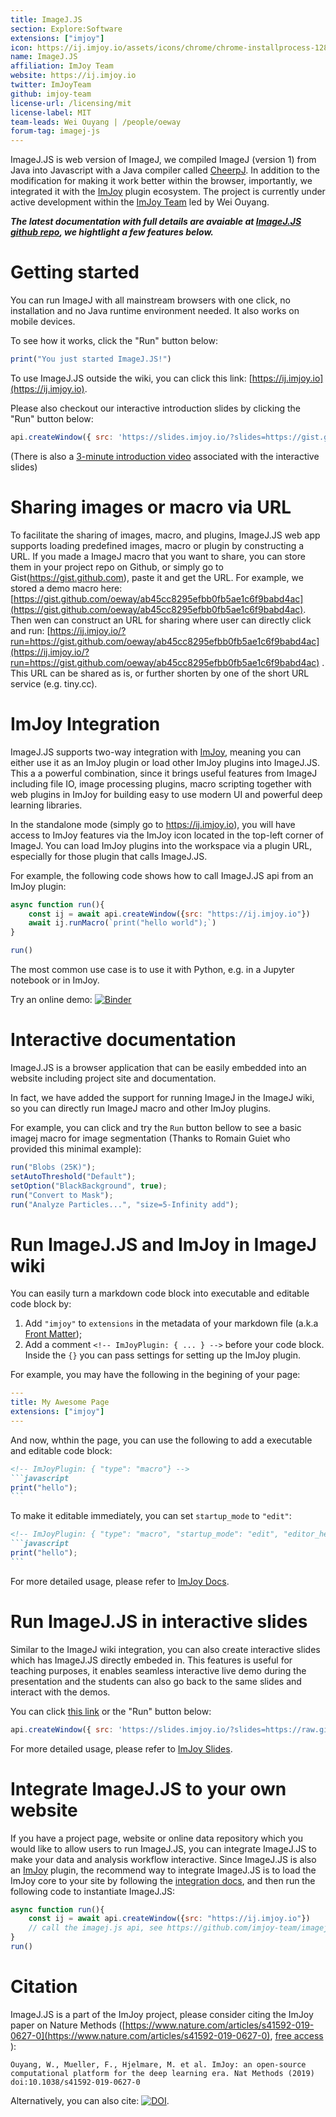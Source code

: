 ```yaml
---
title: ImageJ.JS
section: Explore:Software
extensions: ["imjoy"]
icon: https://ij.imjoy.io/assets/icons/chrome/chrome-installprocess-128-128.png
name: ImageJ.JS
affiliation: ImJoy Team
website: https://ij.imjoy.io
twitter: ImJoyTeam
github: imjoy-team
license-url: /licensing/mit
license-label: MIT
team-leads: Wei Ouyang | /people/oeway
forum-tag: imagej-js
---
```


ImageJ.JS is web version of ImageJ, we compiled ImageJ (version 1) from Java into Javascript with a Java compiler called [CheerpJ](https://www.leaningtech.com/pages/cheerpj.html). In addition to the modification for making it work better within the browser, importantly, we integrated it with the [ImJoy](https://imjoy.io) plugin ecosystem. The project is currently under active development within the [ImJoy Team](https://github.com/imjoy-team) led by Wei Ouyang.


***The latest documentation with full details are avaiable at [ImageJ.JS github repo](https://github.com/imjoy-team/imagej.js), we hightlight a few features below.***


# Getting started

You can run ImageJ with all mainstream browsers with one click, no installation and no Java runtime environment needed. It also works on mobile devices.

To see how it works, click the "Run" button below:
<!-- ImJoyPlugin: { "type": "macro", "hide_code_block": true } -->
```javascript
print("You just started ImageJ.JS!")
```

To use ImageJ.JS outside the wiki, you can click this link: [https://ij.imjoy.io](https://ij.imjoy.io).

Please also checkout our interactive introduction slides by clicking the "Run" button below:
<!-- ImJoyPlugin: { "type": "web-worker", "hide_code_block": true } -->
```javascript
api.createWindow({ src: 'https://slides.imjoy.io/?slides=https://gist.githubusercontent.com/oeway/3968df06b663088eca66f9bd8df94e81/raw/ImageJ.JS-slides-for-OME-Meetings-2021.md', passive: true })
```
(There is also a [3-minute introduction video](https://www.youtube.com/embed/QCuKls8NjqY) associated with the interactive slides)

# Sharing images or macro via URL
To facilitate the sharing of images, macro, and plugins, ImageJ.JS web app supports loading predefined images, macro or plugin by constructing a URL. If you made a ImageJ macro that you want to share, you can store them in your project repo on Github, or simply go to Gist(https://gist.github.com), paste it and get the URL. For example, we stored a demo macro here: [https://gist.github.com/oeway/ab45cc8295efbb0fb5ae1c6f9babd4ac](https://gist.github.com/oeway/ab45cc8295efbb0fb5ae1c6f9babd4ac). Then wen can construct an URL for sharing where user can directly click and run: [https://ij.imjoy.io/?run=https://gist.github.com/oeway/ab45cc8295efbb0fb5ae1c6f9babd4ac](https://ij.imjoy.io/?run=https://gist.github.com/oeway/ab45cc8295efbb0fb5ae1c6f9babd4ac) . This URL can be shared as is, or further shorten by one of the short URL service (e.g. tiny.cc).


# ImJoy Integration

ImageJ.JS supports two-way integration with [ImJoy](/software/imjoy), meaning you can either use it as an ImJoy plugin or load other ImJoy plugins into ImageJ.JS. This a a powerful combination, since it brings useful features from ImageJ including file IO, image processing plugins, macro scripting together with web plugins in ImJoy for building easy to use modern UI and powerful deep learning libraries.

In the standalone mode (simply go to https://ij.imjoy.io), you will have access to ImJoy features via the ImJoy icon located in the top-left corner of ImageJ. You can load ImJoy plugins into the workspace via a plugin URL, especially for those plugin that calls ImageJ.JS.

For example, the following code shows how to call ImageJ.JS api from an ImJoy plugin:
<!-- ImJoyPlugin: { "type": "web-worker", "editor_height": "400px"} -->
```javascript
async function run(){
    const ij = await api.createWindow({src: "https://ij.imjoy.io"})
    await ij.runMacro(`print("hello world");`)
}

run()
```

The most common use case is to use it with Python, e.g. in a Jupyter notebook or in ImJoy.

Try an online demo: [![Binder](https://mybinder.org/badge_logo.svg)](https://mybinder.org/v2/gh/imjoy-team/imagej.js/master?filepath=examples%2Fgetting-started.ipynb)

# Interactive documentation

ImageJ.JS is a browser application that can be easily embedded into an website including project site and documentation. 

In fact, we have added the support for running ImageJ in the ImageJ wiki, so you can directly run ImageJ macro and other ImJoy plugins.

For example, you can click and try the `Run` button bellow to see a basic imagej macro for image segmentation (Thanks to Romain Guiet who provided this minimal example):
<!-- ImJoyPlugin: { "type": "macro" } -->
```javascript
run("Blobs (25K)");
setAutoThreshold("Default");
setOption("BlackBackground", true);
run("Convert to Mask");
run("Analyze Particles...", "size=5-Infinity add");
```

# Run ImageJ.JS and ImJoy in ImageJ wiki
You can easily turn a markdown code block into executable and editable code block by: 
 1. Add `"imjoy"` to `extensions` in the metadata of your markdown file (a.k.a [Front Matter](https://jekyllrb.com/docs/front-matter/));
 2. Add a comment `<!-- ImJoyPlugin: { ... } -->` before your code block. Inside the `{}` you can pass settings for setting up the ImJoy plugin.
 
For example, you may have the following in the begining of your page:
```yaml
---
title: My Awesome Page
extensions: ["imjoy"]
---
```

And now, whthin the page, you can use the following to add a executable and editable code block:
````markdown
<!-- ImJoyPlugin: { "type": "macro"} -->
```javascript
print("hello");
```
````

To make it editable immediately, you can set `startup_mode` to `"edit"`:
````markdown
<!-- ImJoyPlugin: { "type": "macro", "startup_mode": "edit", "editor_height": "100px"} -->
```javascript
print("hello");
```
````

For more detailed usage, please refer to [ImJoy Docs](https://imjoy-team.github.io/imjoy-docs/#/).

# Run ImageJ.JS in interactive slides

Similar to the ImageJ wiki integration, you can also create interactive slides which has ImageJ.JS directly embeded in. 
This features is useful for teaching purposes, it enables seamless interactive live demo during the presentation and the students can also go back to the same slides and interact with the demos.

You can click [this link](https://slides.imjoy.io/?slides=https://raw.githubusercontent.com/imjoy-team/imjoy-slides/master/slides/run-imagej.js-side-by-side.md) or the "Run" button below:

<!-- ImJoyPlugin: { "type": "web-worker", "hide_code_block": true } -->
```javascript
api.createWindow({ src: 'https://slides.imjoy.io/?slides=https://raw.githubusercontent.com/imjoy-team/imjoy-slides/master/slides/run-imagej.js-side-by-side.md', passive: true })
```

For more detailed usage, please refer to [ImJoy Slides](https://github.com/imjoy-team/imjoy-slides).


# Integrate ImageJ.JS to your own website
If you have a project page, website or online data repository which you would like to allow users to run ImageJ.JS, you can integrate ImageJ.JS to make your data and analysis workflow interactive. Since ImageJ.JS is also an [ImJoy](/software/imjoy) plugin, the recommend way to integrate ImageJ.JS is to load the ImJoy core to your site by following the [integration docs](https://github.com/imjoy-team/imjoy-core/blob/master/docs/integration.md), and then run the following code to instantiate ImageJ.JS:

<!-- ImJoyPlugin: { "type": "web-worker", "editor_height": "400px"} -->
```javascript
async function run(){
    const ij = await api.createWindow({src: "https://ij.imjoy.io"})
    // call the imagej.js api, see https://github.com/imjoy-team/imagej.js
}
run()
```

# Citation

ImageJ.JS is a part of the ImJoy project, please consider citing the ImJoy paper on Nature Methods ([https://www.nature.com/articles/s41592-019-0627-0](https://www.nature.com/articles/s41592-019-0627-0), [free access](https://rdcu.be/bYbGO) ):

```
Ouyang, W., Mueller, F., Hjelmare, M. et al. ImJoy: an open-source computational platform for the deep learning era. Nat Methods (2019) doi:10.1038/s41592-019-0627-0
```

Alternatively, you can also cite: [![DOI](https://zenodo.org/badge/DOI/10.5281/zenodo.4944984.svg)](https://doi.org/10.5281/zenodo.4944984).
